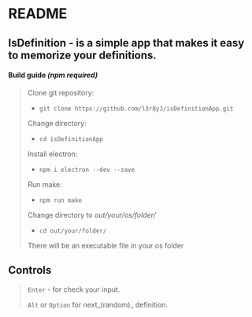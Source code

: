 # README

## **IsDefinition** - is a simple app that makes it easy to memorize your definitions.

#### Build guide _(npm required)_

> Clone git repository:
>
> - `git clone https://github.com/l3r8yJ/isDefinitionApp.git`
>
> Change directory:
>
> - `cd isDefinitionApp`
>
> Install electron:
>
> - `npm i electron --dev --save`
>
> Run make:
>
> - `npm run make`
>
> Change directory to _out/your/os/folder/_
>
> - `cd out/your/folder/`
>
> There will be an executable file in your os folder

## Controls 
> `Enter` - for check your input. 
> 
> `Alt` or `Option` for next_(random)_ definition.

